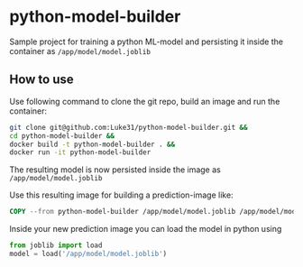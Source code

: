 # python-model-builder
Sample project for training a python ML-model and persisting it inside the container as `/app/model/model.joblib` 

## How to use

Use following command to clone the git repo, build an image and run the container: 
```bash
git clone git@github.com:Luke31/python-model-builder.git &&
cd python-model-builder &&
docker build -t python-model-builder . &&
docker run -it python-model-builder
```
The resulting model is now persisted inside the image as `/app/model/model.joblib`

Use this resulting image for building a prediction-image like:
```dockerfile
COPY --from python-model-builder /app/model/model.joblib /app/model/model.joblib 
```

Inside your new prediction image you can load the model in python using
```python
from joblib import load
model = load('/app/model/model.joblib')    
```

